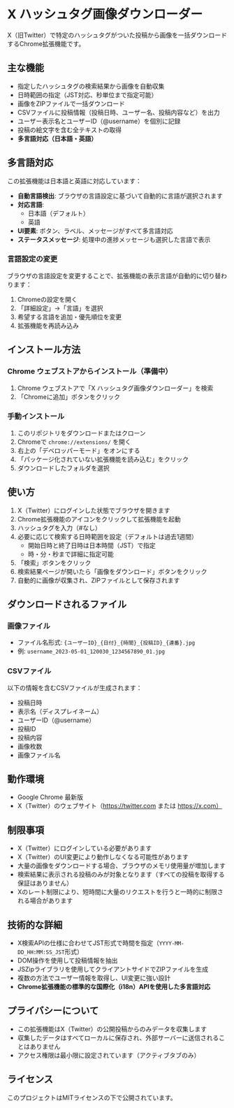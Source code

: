 # X ハッシュタグ画像ダウンローダー

X（旧Twitter）で特定のハッシュタグがついた投稿から画像を一括ダウンロードするChrome拡張機能です。

## 主な機能

- 指定したハッシュタグの検索結果から画像を自動収集
- 日時範囲の指定（JST対応、秒単位まで指定可能）
- 画像をZIPファイルで一括ダウンロード
- CSVファイルに投稿情報（投稿日時、ユーザー名、投稿内容など）を出力
- ユーザー表示名とユーザーID（@username）を個別に記録
- 投稿の絵文字を含む全テキストの取得
- **多言語対応（日本語・英語）**

## 多言語対応

この拡張機能は日本語と英語に対応しています：

- **自動言語検出**: ブラウザの言語設定に基づいて自動的に言語が選択されます
- **対応言語**:
  - 日本語（デフォルト）
  - 英語
- **UI要素**: ボタン、ラベル、メッセージがすべて多言語対応
- **ステータスメッセージ**: 処理中の進捗メッセージも選択した言語で表示

### 言語設定の変更

ブラウザの言語設定を変更することで、拡張機能の表示言語が自動的に切り替わります：

1. Chromeの設定を開く
2. 「詳細設定」→「言語」を選択
3. 希望する言語を追加・優先順位を変更
4. 拡張機能を再読み込み

## インストール方法

### Chrome ウェブストアからインストール（準備中）
1. Chrome ウェブストアで「X ハッシュタグ画像ダウンローダー」を検索
2. 「Chromeに追加」ボタンをクリック

### 手動インストール
1. このリポジトリをダウンロードまたはクローン
2. Chromeで `chrome://extensions/` を開く
3. 右上の「デベロッパーモード」をオンにする
4. 「パッケージ化されていない拡張機能を読み込む」をクリック
5. ダウンロードしたフォルダを選択

## 使い方

1. X（Twitter）にログインした状態でブラウザを開きます
2. Chrome拡張機能のアイコンをクリックして拡張機能を起動
3. ハッシュタグを入力（#なし）
4. 必要に応じて検索する日時範囲を設定（デフォルトは過去1週間）
   - 開始日時と終了日時は日本時間（JST）で指定
   - 時・分・秒まで詳細に指定可能
5. 「検索」ボタンをクリック
6. 検索結果ページが開いたら「画像をダウンロード」ボタンをクリック
7. 自動的に画像が収集され、ZIPファイルとして保存されます

## ダウンロードされるファイル

### 画像ファイル
- ファイル名形式: `{ユーザーID}_{日付}_{時間}_{投稿ID}_{連番}.jpg`
- 例: `username_2023-05-01_120030_1234567890_01.jpg`

### CSVファイル
以下の情報を含むCSVファイルが生成されます：
- 投稿日時
- 表示名（ディスプレイネーム）
- ユーザーID（@username）
- 投稿ID
- 投稿内容
- 画像枚数
- 画像ファイル名

## 動作環境

- Google Chrome 最新版
- X（Twitter）のウェブサイト（https://twitter.com または https://x.com）

## 制限事項

- X（Twitter）にログインしている必要があります
- X（Twitter）のUI変更により動作しなくなる可能性があります
- 大量の画像をダウンロードする場合、ブラウザのメモリ使用量が増加します
- 検索結果に表示される投稿のみが対象となります（すべての投稿を取得する保証はありません）
- Xのレート制限により、短時間に大量のリクエストを行うと一時的に制限される場合があります

## 技術的な詳細

- X検索APIの仕様に合わせてJST形式で時間を指定（`YYYY-MM-DD_HH:MM:SS_JST`形式）
- DOM操作を使用して投稿情報を抽出
- JSZipライブラリを使用してクライアントサイドでZIPファイルを生成
- 複数の方法でユーザー情報を取得し、UI変更に強い設計
- **Chrome拡張機能の標準的な国際化（i18n）APIを使用した多言語対応**

## プライバシーについて

- この拡張機能はX（Twitter）の公開投稿からのみデータを収集します
- 収集したデータはすべてローカルに保存され、外部サーバーに送信されることはありません
- アクセス権限は最小限に設定されています（アクティブタブのみ）

## ライセンス

このプロジェクトはMITライセンスの下で公開されています。 
